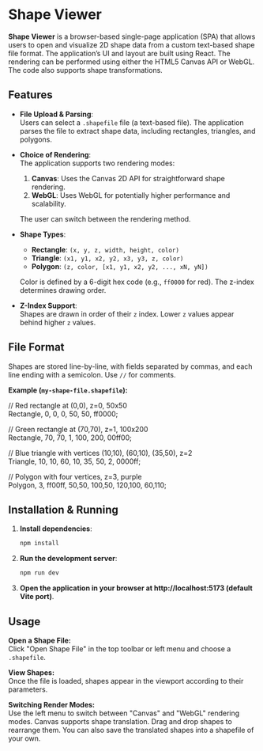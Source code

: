 # Shape Viewer

**Shape Viewer** is a browser-based single-page application (SPA) that allows users to open and visualize 2D shape data from a custom text-based shape file format. The application’s UI and layout are built using React. The rendering can be performed using either the HTML5 Canvas API or WebGL. The code also supports shape transformations.

## Features

- **File Upload & Parsing**:  
  Users can select a `.shapefile` file (a text-based file). The application parses the file to extract shape data, including rectangles, triangles, and polygons.
  
- **Choice of Rendering**:  
  The application supports two rendering modes:
  1. **Canvas**: Uses the Canvas 2D API for straightforward shape rendering.
  2. **WebGL**: Uses WebGL for potentially higher performance and scalability.
  
  The user can switch between the rendering method.

- **Shape Types**:  
  - **Rectangle**: `(x, y, z, width, height, color)`
  - **Triangle**: `(x1, y1, x2, y2, x3, y3, z, color)`
  - **Polygon**: `(z, color, [x1, y1, x2, y2, ..., xN, yN])`
  
  Color is defined by a 6-digit hex code (e.g., `ff0000` for red). The z-index determines drawing order.

- **Z-Index Support**:  
  Shapes are drawn in order of their `z` index. Lower `z` values appear behind higher `z` values.

## File Format

Shapes are stored line-by-line, with fields separated by commas, and each line ending with a semicolon. Use `//` for comments.

**Example (`my-shape-file.shapefile`):**

// Red rectangle at (0,0), z=0, 50x50  
Rectangle, 0, 0, 0, 50, 50, ff0000;

// Green rectangle at (70,70), z=1, 100x200  
Rectangle, 70, 70, 1, 100, 200, 00ff00;

// Blue triangle with vertices (10,10), (60,10), (35,50), z=2  
Triangle, 10, 10, 60, 10, 35, 50, 2, 0000ff;

// Polygon with four vertices, z=3, purple  
Polygon, 3, ff00ff, 50,50, 100,50, 120,100, 60,110;


## Installation & Running

1. **Install dependencies**:
   ```bash
   npm install
2. **Run the development server**:
   ```bash
   npm run dev
3. **Open the application in your browser at http://localhost:5173 (default Vite port)**.

## Usage

**Open a Shape File:**  
Click "Open Shape File" in the top toolbar or left menu and choose a `.shapefile`.

**View Shapes:**  
Once the file is loaded, shapes appear in the viewport according to their parameters.

**Switching Render Modes:**  
Use the left menu to switch between "Canvas" and "WebGL" rendering modes. Canvas supports shape translation. Drag and drop shapes to rearrange them. You can also save the translated shapes into a shapefile of your own.